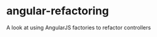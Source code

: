 angular-refactoring
===================

A look at using AngularJS factories to refactor controllers
